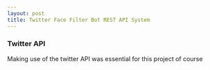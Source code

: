 ```yaml
---
layout: post
title: Twitter Face Filter Bot REST API System
---
```


<h3>Twitter API</h3>

Making use of the twitter API was essential for this project of course
